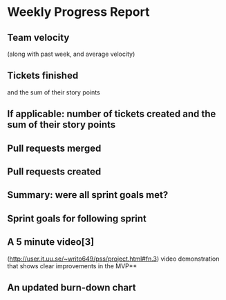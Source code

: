# Weekly Progress Report


## Team velocity
 (along with past week, and average velocity)
## Tickets finished 
and the sum of their story points
##   **If applicable:**  number of tickets created and the sum of their story points
## Pull requests merged
## Pull requests created
## Summary: were all sprint goals met?
## Sprint goals for following sprint
## A 5 minute video[3]
(http://user.it.uu.se/~writo649/pss/project.html#fn.3)  video demonstration that shows clear improvements in the MVP** 
## An updated burn-down chart 

